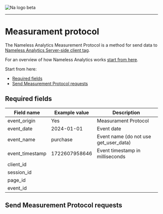 ![Na logo beta](https://github.com/tommasomoretti/nameless-analytics/assets/29273232/7d4ded5e-4b79-46a2-b089-03997724fd10)

---

# Measurament protocol

The Nameless Analytics Measurement Protocol is a method for send data to [Nameless Analytics Server-side client tag](https://github.com/tommasomoretti/nameless-analytics-server-side-client-tag).

For an overview of how Nameless Analytics works [start from here](https://github.com/tommasomoretti/nameless-analytics).

Start from here:
- [Required fields](#required-fields)
- [Send Measurement Protocol requests](#send-measurement-protocol-requests)



## Required fields

| Field name                | Example value | Description                 |
|-----------------|---------------|---------------------------------------|
| event_origin    | Yes           | Measurament Protocol                  |
| event_date      | 2024-01-01    | Event date                            |
| event_name      | purchase      | Event name (do not use get_user_data) |
| event_timestamp | 1722607958646 | Event timestamp in milliseconds       |
| client_id       |               |                                       |
| session_id      |               |                                       |
| page_id         |               |                                       |
| event_id        |               |                                       |



## Send Measurement Protocol requests 
```python
```
